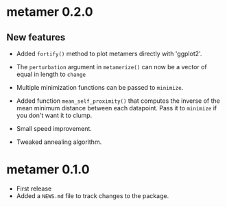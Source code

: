 # metamer 0.2.0

## New features 

* Added `fortify()` method to plot metamers directly with 'ggplot2'.

* The `perturbation` argument in `metamerize()` can now be a vector of equal in 
length to `change`

* Multiple minimization functions can be passed to `minimize`.

* Added function `mean_self_proximity()` that computes the inverse of the mean 
minimum distance between each datapoint. Pass it to `minimize` if you don't want 
it to clump.

* Small speed improvement.

* Tweaked annealing algorithm.

# metamer 0.1.0

* First release
* Added a `NEWS.md` file to track changes to the package.
